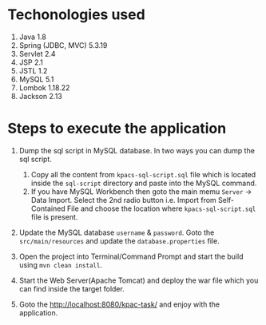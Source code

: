 # Techonologies used

1. Java 1.8
2. Spring (JDBC, MVC) 5.3.19
3. Servlet 2.4
4. JSP 2.1
5. JSTL 1.2
6. MySQL 5.1
7. Lombok 1.18.22
8. Jackson 2.13

# Steps to execute the application

1. Dump the sql script in MySQL database. In two ways you can dump the sql script.

   1. Copy all the content from `kpacs-sql-script.sql` file which is located inside the `sql-script` directory and paste into the MySQL command.
   2. If you have MySQL Workbench then goto the main memu `Server` -> Data Import. Select the 2nd radio button i.e. Import from Self-Contained File and choose the location where `kpacs-sql-script.sql` file is present.

2. Update the MySQL database `username` & `password`. Goto the `src/main/resources` and update the `database.properties` file.

3. Open the project into Terminal/Command Prompt and start the build using `mvn clean install`.

4. Start the Web Server(Apache Tomcat) and deploy the war file which you can find inside the target folder.

5. Goto the [http://localhost:8080/kpac-task/](http://localhost:8080/kpac-task/) and enjoy with the application.